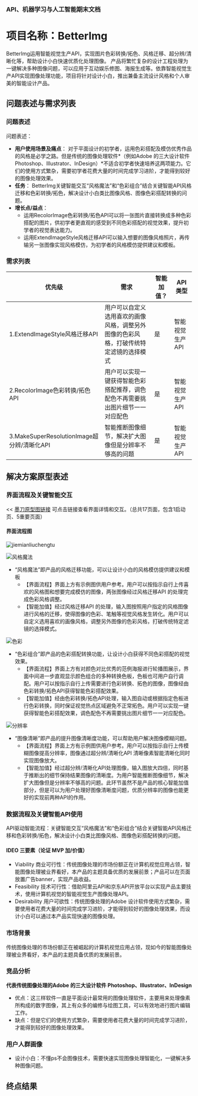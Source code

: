 ### API、机器学习与人工智能期末文档

# 项目名称：BetterImg
BetterImg运用智能视觉生产API，实现图片色彩转换/拓色、风格迁移、超分辨/清晰化等，帮助设计小白快速优质化处理图像。
产品将繁忙复杂的设计工程处理为一键解决多种图像问题，可以应用于互动娱乐修图、海报生成等。依靠智能视觉生产API实现图像处理功能，项目将针对设计小白，推出兼备主流设计风格和个人审美的智能设计产品。

## 问题表述与需求列表
### 问题表述
问题表述：
+ **用户使用场景及痛点**：
对于平面设计的初学者，运用色彩搭配及模仿优秀作品的风格是必学之路。但是传统的图像处理软件*（例如Adobe 的三大设计软件 Photoshop、Illustrator、InDesign）*不适合初学者快速培养这两项能力。它们的使用方式繁杂，需要初学者花费大量的时间完成学习进阶，才能得到较好的图像处理效果。
+ **任务**：
BetterImg关键智能交互“风格魔法”和“色彩组合”结合关键智能API风格迁移和色彩转换/拓色，解决设计小白类比图像风格、图像色彩搭配转换的问题。
+ **增长点/益点**：
    - 运用RecolorImage色彩转换/拓色API可以将一张图片直接转换成多种色彩搭配的图片，供初学者更直观的感受到不同色彩搭配的视觉效果，提升初学者的视觉表达能力。
    - 运用ExtendImageStyle风格迁移API可以输入想要的图像风格照片，再传输另一张图像实现风格模仿，为初学者的风格模仿提供建议和模板。

### 需求列表
|  优先级   | 需求  | 智能加值？  | API类型  |
|  ----  | ----  |  ----  | ----  |
| 1.ExtendImageStyle风格迁移API | 用户可以自定义选用喜欢的画像风格，调整另外图像的色彩风格，打破传统特定滤镜的选择模式 |是  | 智能视觉生产API |
| 2.RecolorImage色彩转换/拓色API | 用户可以实现一键获得智能色彩搭配推荐，调色配色不再需要挑出图片细节一一对应配色 | 是  | 智能视觉生产API |
| 3.MakeSuperResolutionImage超分辨/清晰化API | 智能推断图像细节，解决扩大图像但是分辨率不够高的问题 | 是  | 智能视觉生产API  |

## 解决方案原型表述
### 界面流程及关键智能交互
<< [墨刀原型图链接](https://modao.cc/app/56bddcd0306a3f9dd6c6c25b423615c4d70ab118?simulator_type=device&sticky) 可点击链接查看界面详情和交互。（总共17页面，包含1启动页、5重要页面）

#### 界面流程图 
![jiemianliuchengtu](img\jiemianliuchengtu.png)


 ![风格魔法](img\fenggemofa.jpg)
- “风格魔法”即产品的风格迁移功能，可以让设计小白的风格模仿提供建议和模板
    + 【界面流程】界面上方有示例图供用户参考。用户可以按指示自行上传喜欢的风格图和想要完成模仿的图像，两张图像经过风格迁移API 的处理完成色彩风格调整。   
    + 【智能加值】经过风格迁移API 的处理，输入图按照用户指定的风格图像进行风格的迁移，使得图像的色彩、笔触等视觉风格发生转化。用户可以自定义选用喜欢的画像风格，调整另外图像的色彩风格，打破传统特定滤镜的选择模式。

![色彩](img\secai.jpg)
- “色彩组合”即产品的色彩搭配转换功能，让设计小白获得不同色彩搭配的视觉效果。
    + 【界面流程】界面上方有对颜色对比优秀的范例海报进行轮播图展示，界面中间进一步直观显示颜色组合的多种转换色板，色板也可用户自行调配。用户可以按指示自行上传需要进行色彩转换、拓色的图像，图像经由色彩转换/拓色API获得智能色彩搭配效果。
    + 【智能加值】经由色彩转换/拓色API处理，输入图自动或根据指定色板进行色彩转换，同时保证视觉热点区域避免不正常拓色。用户可以实现一键获得智能色彩搭配效果，调色配色不再需要挑出图片细节一一对应配色。

![分辨率](img\fenbianlv.jpg)
- “图像清晰”即产品的提升图像清晰度功能，可以帮助用户解决图像模糊问题。
    + 【界面流程】界面上方有示例图供用户参考。用户可以按指示自行上传模糊图像提高分辨率，图像通过超分辨/清晰化API 清晰像素智能清晰化同时实现图像放大。
    + 【智能加值】经过超分辨/清晰化API处理图像，输入图放大四倍，同时基于推断出的细节保持结果图像的清晰度。为用户智能推断图像细节，解决扩大图像但是分辨率不够高的问题。此环节虽然不是产品的核心智能加值部分，但是可以为用户处理好图像清晰度问题，优质分辨率的图像也能更好的实现前两种API的作用。

### 数据流程及关键智能API使用

API驱动智能流程：关键智能交互“风格魔法”和“色彩组合”结合关键智能API风格迁移和色彩转换/拓色，解决设计小白类比图像风格、图像色彩搭配转换的问题。

#### IDEO 三要素（论证 MVP 加/价值）
 + Viability 商业可行性：传统图像处理的市场份额正在计算机视觉应用占领，智能图像处理被业界看好，本产品的主题具备优质的发展前景；产品可以在页面放置广告banner，实现产品收益。
 + Feasibility 技术可行性：借助阿里云API和京东API开放平台以实现产品主要技术，使用计算机视觉的智能视觉生产图像处理API。
 + Desirability 用户可欲性：传统图像处理的Adobe 设计软件使用方式繁杂，需要使用者花费大量的时间完成学习进阶，才能得到较好的图像处理效果，而设计小白可以通过本产品实现快速的图像处理。

### 市场背景
传统图像处理的市场份额正在被崛起的计算机视觉应用占领，现如今的智能图像处理被业界看好，本产品的主题具备优质的发展前景。

### 竞品分析
**代表传统图像处理的Adobe 的三大设计软件 Photoshop、Illustrator、InDesign**
+ 优点：这三样软件一直是平面设计最常用的图像处理软件，主要用来处理像素所构成的数字图像，其上有众多的编修与绘图工具，可以有效地进行图片编辑工作。
+ 缺点：但是它们的使用方式繁杂，需要使用者花费大量的时间完成学习进阶，才能得到较好的图像处理效果。
### 用户人群画像
+ 设计小白：不懂ps不会图像技术，需要快速实现图像处理智能化，一键解决多种图像问题。

## 终点结果
